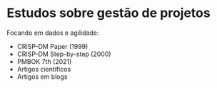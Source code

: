 # Estudos sobre gestão de projetos


Focando em dados e agilidade:

- CRISP-DM Paper (1999)
- CRISP-DM Step-by-step (2000)
- PMBOK 7th (2021)
- Artigos científicos
- Artigos em blogs

